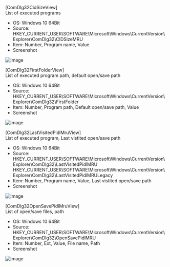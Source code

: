 [ComDlg32CidSizeView]  
List of executed programs  
- OS: Windows 10 64Bit
- Source: HKEY_CURRENT_USER\SOFTWARE\Microsoft\Windows\CurrentVersion\Explorer\ComDlg32\CIDSizeMRU
- Item: Number, Program name, Value
- Screenshot

![image](https://user-images.githubusercontent.com/69110090/93659780-f5387880-fa83-11ea-9b1c-8ca562d032fa.png)  
 
  
  
[ComDlg32FirstFolderView]  
List of executed program path, default open/save path  
- OS: Windows 10 64Bit
- Source: HKEY_CURRENT_USER\SOFTWARE\Microsoft\Windows\CurrentVersion\Explorer\ComDlg32\FirstFolder
- Item: Number, Program path, Default open/save path, Value
- Screenshot

![image](https://user-images.githubusercontent.com/69110090/93659987-88be7900-fa85-11ea-931c-c7d3cf3f5245.png)  



[ComDlg32LastVisitedPidlMruView]  
List of executed program, Last vistited open/save path  
- OS: Windows 10 64Bit
- Source: HKEY_CURRENT_USER\SOFTWARE\Microsoft\Windows\CurrentVersion\Explorer\ComDlg32\LastVisitedPidlMRU  
HKEY_CURRENT_USER\SOFTWARE\Microsoft\Windows\CurrentVersion\Explorer\ComDlg32\LastVisitedPidlMRULegacy
- Item: Number, Program name, Value, Last vistited open/save path
- Screenshot

![image](https://user-images.githubusercontent.com/69110090/93660365-118ae400-fa89-11ea-89a2-8207290cee62.png)  


[ComDlg32OpenSavePidlMruView]  
List of open/save files, path  
- OS: Windows 10 64Bit
- Source: HKEY_CURRENT_USER\SOFTWARE\Microsoft\Windows\CurrentVersion\Explorer\ComDlg32\OpenSavePidlMRU
- Item: Number, Ext, Value, File name, Path
- Screenshot

![image](https://user-images.githubusercontent.com/69110090/93660601-bc040680-fa8b-11ea-873c-e797fa3241e9.png)  

